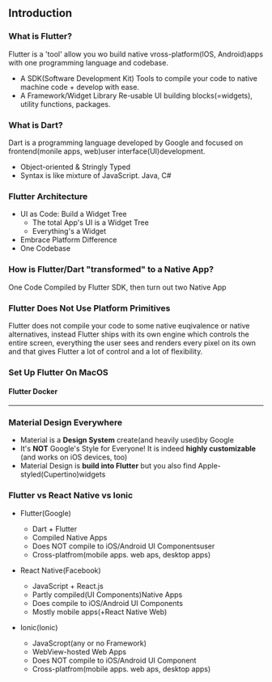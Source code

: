 ## Introduction

### What is Flutter?

Flutter is a 'tool' allow you wo build native vross-platform(IOS, Android)apps with one programming language and codebase.

- A SDK(Software Development Kit)
  Tools to compile your code to native machine code + develop with ease.
- A Framework/Widget Library
  Re-usable UI building blocks(=widgets), utility functions, packages.

### What is Dart?

Dart is a programming language developed by Google and focused on frontend(monile apps, web)user interface(UI)development.

- Object-oriented & Stringly Typed
- Syntax is like mixture of JavaScript. Java, C#

### Flutter Architecture

- UI as Code: Build a Widget Tree
  - The total App's UI is a Widget Tree
  - Everything's a Widget
- Embrace Platform Difference
- One Codebase

### How is Flutter/Dart "transformed" to a Native App?

One Code Compiled by Flutter SDK, then turn out two Native App

### Flutter Does Not Use Platform Primitives

Flutter does not compile your code to some native euqivalence or native alternatives, instead Flutter ships with its own engine which controls the entire screen, everything the user sees and renders every pixel on its own and that gives Flutter a lot of control and a lot of flexibility.

### Set Up Flutter On MacOS

#### Flutter Docker

---

### Material Design Everywhere

- Material is a **Design System** create(and heavily used)by Google
- It's **NOT** Google's Style for Everyone! It is indeed **highly customizable** (and works on iOS devices, too)
- Material Design is **build into Flutter** but you also find Apple-styled(Cupertino)widgets

### Flutter vs React Native vs Ionic

- Flutter(Google)

  - Dart + Flutter
  - Compiled Native Apps
  - Does NOT compile to iOS/Android UI Componentsuser
  - Cross-platfrom(mobile apps. web aps, desktop apps)

- React Native(Facebook)

  - JavaScript + React.js
  - Partly compiled(UI Components)Native Apps
  - Does compile to iOS/Android UI Components
  - Mostly mobile apps(+React Native Web)

- Ionic(Ionic)
  - JavaScropt(any or no Framework)
  - WebView-hosted Web Apps
  - Does NOT compile to iOS/Android UI Component
  - Cross-platfrom(mobile apps. web aps, desktop apps)
